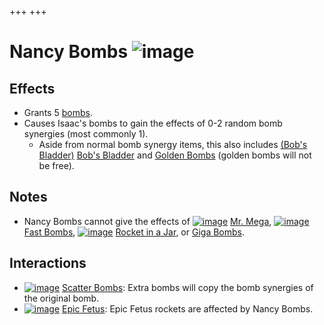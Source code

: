 +++
+++

 # Nancy Bombs ![image](/image/Nancy_Bombs.png) 


Effects
---------


* Grants 5 [bombs](/wiki/Bombs "Bombs").
* Causes Isaac's bombs to gain the effects of 0-2 random bomb synergies (most commonly 1).
	+ Aside from normal bomb synergy items, this also includes [(Bob's Bladder)](/wiki/Bob%27s_Bladder "Bob's Bladder") [Bob's Bladder](/wiki/Bob%27s_Bladder "Bob's Bladder") and [Golden Bombs](/wiki/Bombs#Golden_Bomb "Bombs") (golden bombs will not be free).


Notes
-------


* Nancy Bombs cannot give the effects of [![image](/image/Mr._Mega.png)](/wiki/Mr._Mega "Mr. Mega") [Mr. Mega](/wiki/Mr._Mega "Mr. Mega"), [![image](/image/Fast_Bombs.png)](/wiki/Fast_Bombs "Fast Bombs") [Fast Bombs](/wiki/Fast_Bombs "Fast Bombs"), [![image](/image/Rocket_in_a_Jar.png)](/wiki/Rocket_in_a_Jar "Rocket in a Jar") [Rocket in a Jar](/wiki/Rocket_in_a_Jar "Rocket in a Jar"), or [Giga Bombs](/wiki/Bombs#Giga_Bomb "Bombs").


Interactions
--------------


* [![image](/image/Scatter_Bombs.png)](/wiki/Scatter_Bombs "Scatter Bombs") [Scatter Bombs](/wiki/Scatter_Bombs "Scatter Bombs"): Extra bombs will copy the bomb synergies of the original bomb.
* [![image](/image/Epic_Fetus.png)](/wiki/Epic_Fetus "Epic Fetus") [Epic Fetus](/wiki/Epic_Fetus "Epic Fetus"): Epic Fetus rockets are affected by Nancy Bombs.


